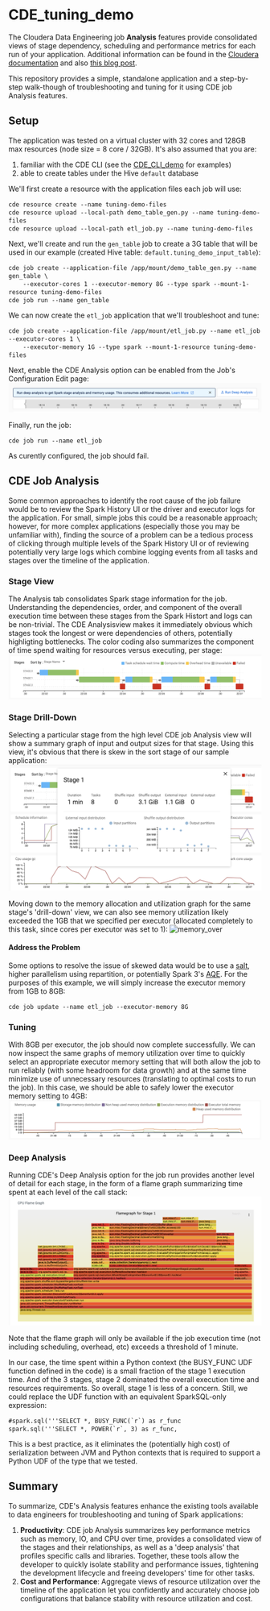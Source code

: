 # CDE_tuning_demo

The Cloudera Data Engineering job **Analysis** features provide consolidated views of stage dependency, scheduling and performance metrics for each run of your application.  Additional information can be found in the [Cloudera documentation](https://docs.cloudera.com/data-engineering/cloud/troubleshooting/topics/cde-deep-analysis.html) and also [this blog post](https://blog.cloudera.com/demystifying-spark-jobs-to-optimize-for-cost-and-performance/).

This repository provides a simple, standalone application and a step-by-step walk-though of troubleshooting and tuning for it using CDE job Analysis features.

## Setup
The application was tested on a virtual cluster with 32 cores and 128GB max resources (node size = 8 core / 32GB).  It's also assumed that you are:
1.  familiar with the CDE CLI (see the [CDE_CLI_demo](https://github.com/curtishoward/CDE_CLI_demo) for examples)
2.  able to create tables under the Hive ```default``` database

We'll first create a resource with the application files each job will use:
```
cde resource create --name tuning-demo-files
cde resource upload --local-path demo_table_gen.py --name tuning-demo-files 
cde resource upload --local-path etl_job.py --name tuning-demo-files 
```

Next, we'll create and run the ```gen_table``` job to create a 3G table that will be used in our example (created Hive table: ```default.tuning_demo_input_table```):
```
cde job create --application-file /app/mount/demo_table_gen.py --name gen_table \
    --executor-cores 1 --executor-memory 8G --type spark --mount-1-resource tuning-demo-files
cde job run --name gen_table
```

We can now create the ```etl_job``` application that we'll troubleshoot and tune:
```
cde job create --application-file /app/mount/etl_job.py --name etl_job --executor-cores 1 \
    --executor-memory 1G --type spark --mount-1-resource tuning-demo-files
```

Next, enable the CDE Analysis option can be enabled from the Job's Configuration Edit page:
![cde_da](cde_da.png)

Finally, run the job:
```
cde job run --name etl_job 
```

As curently configured, the job should fail. 

## CDE Job Analysis
Some common approaches to identify the root cause of the job failure would be to review the Spark History UI or the driver and executor logs for the application.  For small, simple jobs this could be a reasonable approach; however, for more complex applications (especially those you may be unfamiliar with), finding the source of a problem can be a tedious process of clicking through multiple levels of the Spark History UI or of reviewing potentially very large logs which combine logging events from all tasks and stages over the timeline of the application.


### Stage View
The Analysis tab consolidates Spark stage information for the job.  Understanding the dependencies, order, and component of the overall execution time between these stages from the Spark Histort and logs can be non-trivial.  The CDE Analysisview makes it immediately obvious which stages took the longest or were dependencies of others, potentially highligting bottlenecks.  The color coding also summarizes the component of time spend waiting for resources versus executing, per stage:
![stage_dag](stage_dag.png)

### Stage Drill-Down
Selecting a particular stage from the high level CDE job Analysis view will show a summary graph of input and output sizes for that stage.  Using this view, it's obvious that there is skew in the sort stage of our sample application:
![drill_down](drill_down.png)

Moving down to the memory allocation and utilization graph for the same stage's 'drill-down' view, we can also see  memory utilization likely exceeded the 1GB that we specified per executor (allocated completely to this task, since cores per executor was set to 1):
![memory_over](memory_over.png)

#### Address the Problem
Some options to resolve the issue of skewed data would be to use a [salt](), higher parallelism using repartition, or potentially Spark 3's [AQE](https://blog.cloudera.com/how-does-apache-spark-3-0-increase-the-performance-of-your-sql-workloads/).  For the purposes of this example, we will simply increase the executor memory from 1GB to 8GB:
```
cde job update --name etl_job --executor-memory 8G
```

### Tuning
With 8GB per executor, the job should now complete successfully.  We can now inspect the same graphs of memory utilization over time to quickly select an appropriate executor memory setting that will both allow the job to run reliably (with some headroom for data growth) and at the same time minimize use of unnecessary resources (translating to optimal costs to run the job).  In this case, we should be able to safely lower the executor memory setting to 4GB:
![memory_tune](memory_tune.png)

### Deep Analysis
Running CDE's Deep Analysis option for the job run provides another level of detail for each stage, in the form of a flame graph summarizing time spent at each level of the call stack:
![flame](flame.png)

Note that the flame graph will only be available if the job execution time (not including scheduling, overhead, etc) exceeds a threshold of 1 minute.

In our case, the time spent within a Python context (the BUSY_FUNC UDF function defined in the code) is a small fraction of the stage 1 execution time.  And of the 3 stages, stage 2 dominated the overall execution time and resources requirements.  So overall, stage 1 is less of a concern.  Still, we could replace the UDF function with an equivalent SparkSQL-only expression:
```
#spark.sql('''SELECT *, BUSY_FUNC(`r`) as r_func
spark.sql('''SELECT *, POWER(`r`, 3) as r_func,
```
This is a best practice, as it eliminates the (potentially high cost) of serialization between JVM and Python contexts that is required to support a Python UDF of the type that we tested.


## Summary
To summarize, CDE's Analysis features enhance the existing tools available to data engineers for troubleshooting and tuning of Spark applications:
1. **Productivity**:  CDE job Analysis summarizes key performance metrics such as memory, IO, and CPU over time, provides a consolidated view of the stages and their relationships, as well as a 'deep analysis' that profiles specific calls and libraries.  Together, these tools allow the developer to quickly isolate stability and performance issues, tightening the development lifecycle and freeing developers' time for other tasks.
2. **Cost and Performance**:  Aggregate views of resource utilization over the timeline of the application let you confidently and accurately choose job configurations that balance stability with resource utilization and cost.
